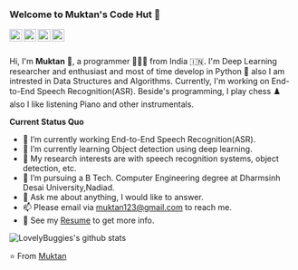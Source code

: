### Welcome to Muktan's Code Hut 👋

<a href="https://www.linkedin.com/in/muktan-patel/">
  <img align="left" alt="LinkedIn" width="22px" src="https://cdn.jsdelivr.net/npm/simple-icons@3.1.0/icons/linkedin.svg" />
</a>
<a href="muktan123@gmail.com">
  <img align="left" alt="'Gmail" width="22px" src="https://cdn.jsdelivr.net/npm/simple-icons@3.1.0/icons/gmail.svg" />
</a>
<a href="https://leetcode.com/lovelybuggies/">
  <img align="left" alt="LeetCode" width="22px" src="https://api.iconify.design/simple-icons:codechef.svg" />
</a>
<a href="https://www.kaggle.com/muktan">
  <img align="left" alt="Kaggle" width="22px" src="https://cdn.jsdelivr.net/npm/simple-icons@3.1.0/icons/kaggle.svg" />
</a>

<br />
<br />

Hi, I'm <b>Muktan</b> 👋, a programmer 👨🏻‍💻 from India 🇮🇳. I'm Deep Learning researcher and enthusiast and most of time develop in Python 🐍 also I am intrested in Data Structures and Algorithms. Currently, I'm working on End-to-End Speech Recognition(ASR). Beside's programming, I play chess ♟️ also I like listening Piano and other instrumentals.

**Current Status Quo**

- 🔭 I’m currently working End-to-End Speech Recognition(ASR).
- 🌱 I’m currently learning Object detection using deep learning.
- 🤔 My research interests are with speech recognition systems, object detection, etc.
- 💼 I’m pursuing a B Tech. Computer Engineering degree at Dharmsinh Desai University,Nadiad.
- 💬 Ask me about anything, I would like to answer.
- 📫 Please email via muktan123@gmail.com to reach me.
- 👀 See my [Resume](https://drive.google.com/file/d/1GP0n8Z1O22N25Q0taJBvmZE0DxXl5vko/view?usp=sharing) to get more info.

![LovelyBuggies's github stats](https://github-readme-stats.vercel.app/api/?username=Muktan&show_icons=true&title_color=ffd1dc&icon_color=79ff97&text_color=ffd1dc&bg_color=151515)

⭐️ From [Muktan](https://github.com/Muktan)
